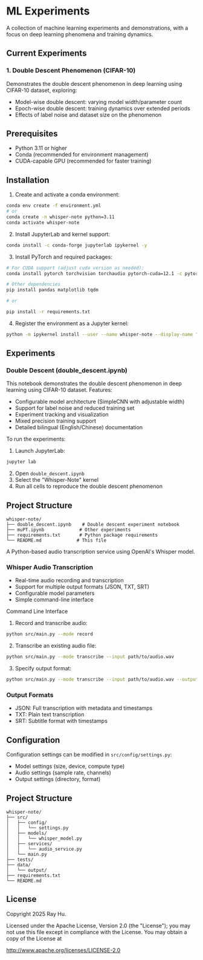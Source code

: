 # ML Experiments

A collection of machine learning experiments and demonstrations, with a focus on deep learning phenomena and training dynamics.

## Current Experiments

### 1. Double Descent Phenomenon (CIFAR-10)
Demonstrates the double descent phenomenon in deep learning using CIFAR-10 dataset, exploring:
- Model-wise double descent: varying model width/parameter count
- Epoch-wise double descent: training dynamics over extended periods
- Effects of label noise and dataset size on the phenomenon

## Prerequisites

- Python 3.11 or higher
- Conda (recommended for environment management)
- CUDA-capable GPU (recommended for faster training)

## Installation

1. Create and activate a conda environment:
```bash
conda env create -f environment.yml
# or
conda create -n whisper-note python=3.11
conda activate whisper-note
```

2. Install JupyterLab and kernel support:
```bash
conda install -c conda-forge jupyterlab ipykernel -y
```

3. Install PyTorch and required packages:
```bash
# For CUDA support (adjust cuda version as needed):
conda install pytorch torchvision torchaudio pytorch-cuda=12.1 -c pytorch -c nvidia

# Other dependencies
pip install pandas matplotlib tqdm

# or

pip install -r requirements.txt

```

4. Register the environment as a Jupyter kernel:
```bash
python -m ipykernel install --user --name whisper-note --display-name "whisper-note"
```

## Experiments

### Double Descent (double_descent.ipynb)

This notebook demonstrates the double descent phenomenon in deep learning using CIFAR-10 dataset. Features:
- Configurable model architecture (SimpleCNN with adjustable width)
- Support for label noise and reduced training set
- Experiment tracking and visualization
- Mixed precision training support
- Detailed bilingual (English/Chinese) documentation

To run the experiments:
1. Launch JupyterLab:
```bash
jupyter lab
```
2. Open `double_descent.ipynb`
3. Select the "Whisper-Note" kernel
4. Run all cells to reproduce the double descent phenomenon

## Project Structure

```
whisper-note/
├── double_descent.ipynb    # Double descent experiment notebook
├── muPT.ipynb             # Other experiments
├── requirements.txt       # Python package requirements
└── README.md             # This file
```




A Python-based audio transcription service using OpenAI's Whisper model.

### Whisper Audio Transcription

- Real-time audio recording and transcription
- Support for multiple output formats (JSON, TXT, SRT)
- Configurable model parameters
- Simple command-line interface

Command Line Interface

1. Record and transcribe audio:
```bash
python src/main.py --mode record
```

2. Transcribe an existing audio file:
```bash
python src/main.py --mode transcribe --input path/to/audio.wav
```

3. Specify output format:
```bash
python src/main.py --mode transcribe --input path/to/audio.wav --output-format srt
```

### Output Formats

- JSON: Full transcription with metadata and timestamps
- TXT: Plain text transcription
- SRT: Subtitle format with timestamps

## Configuration

Configuration settings can be modified in `src/config/settings.py`:

- Model settings (size, device, compute type)
- Audio settings (sample rate, channels)
- Output settings (directory, format)

## Project Structure

```
whisper-note/
├── src/
│   ├── config/
│   │   └── settings.py
│   ├── models/
│   │   └── whisper_model.py
│   ├── services/
│   │   └── audio_service.py
│   └── main.py
├── tests/
├── data/
│   └── output/
├── requirements.txt
└── README.md
```

## License

Copyright 2025 Ray Hu.

Licensed under the Apache License, Version 2.0 (the "License");
you may not use this file except in compliance with the License.
You may obtain a copy of the License at

http://www.apache.org/licenses/LICENSE-2.0